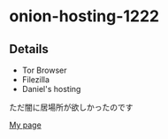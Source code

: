 # onion-hosting-1222

## Details

- Tor Browser
- Filezilla
- Daniel's hosting

ただ闇に居場所が欲しかったのです

[My page](http://buaeq2v3pqyyyas7iee4b5mmuduql5nnajwy5rloofpyfwq265sksoad.onion/onion-hosting-1222/)
